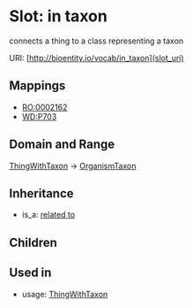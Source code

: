 # Slot: in taxon


connects a thing to a class representing a taxon

URI: [http://bioentity.io/vocab/in_taxon](slot_uri)
## Mappings

 * [RO:0002162](http://purl.obolibrary.org/obo/RO_0002162)
 * [WD:P703](http://purl.obolibrary.org/obo/WD_P703)
## Domain and Range

[ThingWithTaxon](ThingWithTaxon.md) -> [OrganismTaxon](OrganismTaxon.md)
## Inheritance

 *  is_a: [related to](related_to.md)
## Children

## Used in

 *  usage: [ThingWithTaxon](ThingWithTaxon.md)
